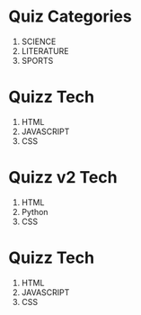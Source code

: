 # Quiz Categories

1. SCIENCE
2. LITERATURE
3. SPORTS

# Quizz Tech

1. HTML
2. JAVASCRIPT
3. CSS

# Quizz v2 Tech

1. HTML
2. Python
3. CSS

# Quizz Tech

1. HTML
2. JAVASCRIPT
3. CSS